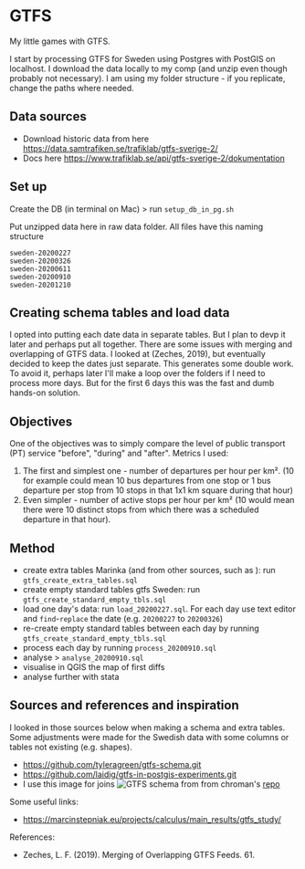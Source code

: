 # GTFS
My little games with GTFS.

I start by processing GTFS for Sweden using Postgres with PostGIS on localhost. I download the data locally to my comp (and unzip even though probably not necessary). I am using my folder structure - if you replicate, change the paths where needed.

## Data sources
* Download historic data from here https://data.samtrafiken.se/trafiklab/gtfs-sverige-2/
* Docs here https://www.trafiklab.se/api/gtfs-sverige-2/dokumentation

## Set up

Create the DB (in terminal on Mac) > run `setup_db_in_pg.sh`

Put unzipped data here in raw data folder.
All files have this naming structure
```
sweden-20200227
sweden-20200326
sweden-20200611
sweden-20200910
sweden-20201210
```

## Creating schema tables and load data

I opted into putting each date data in separate tables. But I plan to devp it later and perhaps put all together. There are some issues with merging and overlapping of GTFS data. I looked at (Zeches, 2019), but eventually decided to keep the dates just separate. This generates some double work. To avoid it, perhaps later I'll make a loop over the folders if I need to process more days. But for the first 6 days this was the fast and dumb hands-on solution.

## Objectives

One of the objectives was to simply compare the level of public transport (PT) service "before", "during" and "after". Metrics I used:
1. The first and simplest one - number of departures per hour per km². (10 for example could mean 10 bus departures from one stop or 1 bus departure per stop from 10 stops in that 1x1 km square during that hour)
2. Even simpler - number of active stops per hour per km² (10 would mean there were 10 distinct stops from which there was a scheduled departure in that hour).

## Method

- create extra tables Marinka (and from other sources, such as ): run `gtfs_create_extra_tables.sql`
-   create empty standard tables gtfs Sweden:  run `gtfs_create_standard_empty_tbls.sql`
- load one day's data: run `load_20200227.sql`. For each day use text editor and `find`-`replace` the date (e.g. `20200227` to `20200326`)
- re-create empty standard tables between each day by running  `gtfs_create_standard_empty_tbls.sql`
- process each day by running `process_20200910.sql`
- analyse > `analyse_20200910.sql`
- visualise in QGIS the map of first diffs
- analyse further with stata

## Sources and references and inspiration

I looked in those sources below when making a schema and extra tables. Some adjustments were made for the Swedish data with some columns or tables not existing (e.g. shapes).

* https://github.com/tyleragreen/gtfs-schema.git
* https://github.com/laidig/gtfs-in-postgis-experiments.git
* I use this image for joins ![GTFS schema ](https://camo.githubusercontent.com/3db1fb6da35f0bf3b70b98acf8f82d186988b366a684b516655aa8b2dd3ec579/687474703a2f2f692e696d6775722e636f6d2f774554397250702e706e67) from from chroman's [repo](https://github.com/christianroman/df-gtfs.git)


Some useful links:
* https://marcinstepniak.eu/projects/calculus/main_results/gtfs_study/

References:
* Zeches, L. F. (2019). Merging of Overlapping GTFS Feeds. 61.

